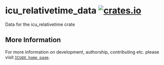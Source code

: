 # icu_relativetime_data [![crates.io](https://img.shields.io/crates/v/icu_relativetime_data)](https://crates.io/crates/icu_relativetime_data)

<!-- cargo-rdme start -->

Data for the icu_relativetime crate

<!-- cargo-rdme end -->

## More Information

For more information on development, authorship, contributing etc. please visit [`ICU4X home page`](https://github.com/unicode-org/icu4x).

